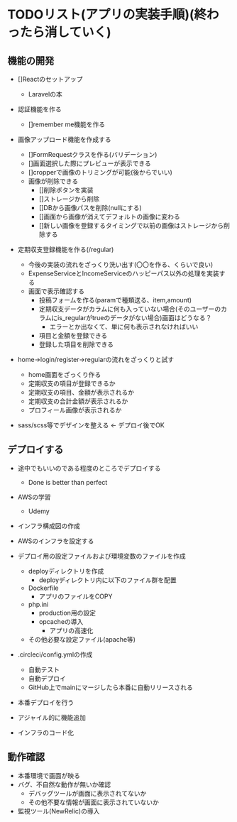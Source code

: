 # TODOリスト(アプリの実装手順)(終わったら消していく)

## 機能の開発
- []Reactのセットアップ
    - Laravelの本

- 認証機能を作る
    - []remember me機能を作る

- 画像アップロード機能を作成する
    - []FormRequestクラスを作る(バリデーション)
    - []画面選択した際にプレビューが表示できる
    - []cropperで画像のトリミングが可能(後からでいい)
    - 画像が削除できる
        - []削除ボタンを実装
        - []ストレージから削除
        - []DBから画像パスを削除(nullにする)
        - []画面から画像が消えてデフォルトの画像に変わる
        - []新しい画像を登録するタイミングで以前の画像はストレージから削除する

- 定期収支登録機能を作る(/regular)
    - 今後の実装の流れをざっくり洗い出す(〇〇を作る、くらいで良い)
    - ExpenseServiceとIncomeServiceのハッピーパス以外の処理を実装する
    - 画面で表示確認する
        - 投稿フォームを作る(paramで種類送る、item,amount)
        - 定期収支データがカラムに何も入っていない場合(そのユーザーのカラムにis_regularがtrueのデータがない場合)画面はどうなる？
            - エラーとか出なくて、単に何も表示されなければいい
        - 項目と金額を登録できる
        - 登録した項目を削除できる

- home->login/register->regularの流れをざっくりと試す
    - home画面をざっくり作る
    - 定期収支の項目が登録できるか
    - 定期収支の項目、金額が表示されるか
    - 定期収支の合計金額が表示されるか
    - プロフィール画像が表示されるか

- sass/scss等でデザインを整える <- デプロイ後でOK

## デプロイする
- 途中でもいいのである程度のところでデプロイする
    - Done is better than perfect
- AWSの学習
    - Udemy
- インフラ構成図の作成
- AWSのインフラを設定する
- デプロイ用の設定ファイルおよび環境変数のファイルを作成
    - deployディレクトリを作成
        - deployディレクトリ内に以下のファイル群を配置
    - Dockerfile
        - アプリのファイルをCOPY
    - php.ini
        - production用の設定
        - opcacheの導入
            - アプリの高速化
    - その他必要な設定ファイル(apache等)
- .circleci/config.ymlの作成
    - 自動テスト
    - 自動デプロイ
    - GitHub上でmainにマージしたら本番に自動リリースされる
- 本番デプロイを行う

- アジャイル的に機能追加

- インフラのコード化

## 動作確認
- 本番環境で画面が映る
- バグ、不自然な動作が無いか確認
    - デバッグツールが画面に表示されてないか
    - その他不要な情報が画面に表示されていないか
- 監視ツール(NewRelic)の導入
